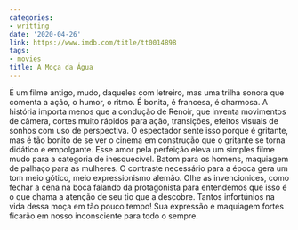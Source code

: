 ```yaml
---
categories:
- writting
date: '2020-04-26'
link: https://www.imdb.com/title/tt0014898
tags:
- movies
title: A Moça da Água
---
```


É um filme antigo, mudo, daqueles com letreiro, mas uma trilha sonora que comenta a ação, o humor, o ritmo. É bonita, é francesa, é charmosa. A história importa menos que a condução de Renoir, que inventa movimentos de câmera, cortes muito rápidos para ação, transições, efeitos visuais de sonhos com uso de perspectiva. O espectador sente isso porque é gritante, mas é tão bonito de se ver o cinema em construção que o gritante se torna didático e empolgante. Esse amor pela perfeição eleva um simples filme mudo para a categoria de inesquecível. Batom para os homens, maquiagem de palhaço para as mulheres. O contraste necessário para a época gera um tom meio gótico, meio expressionismo alemão. Olhe as invencionices, como fechar a cena na boca falando da protagonista para entendemos que isso é o que chama a atenção de seu tio que a descobre. Tantos infortúnios na vida dessa moça em tão pouco tempo! Sua expressão e maquiagem fortes ficarão em nosso inconsciente para todo o sempre.